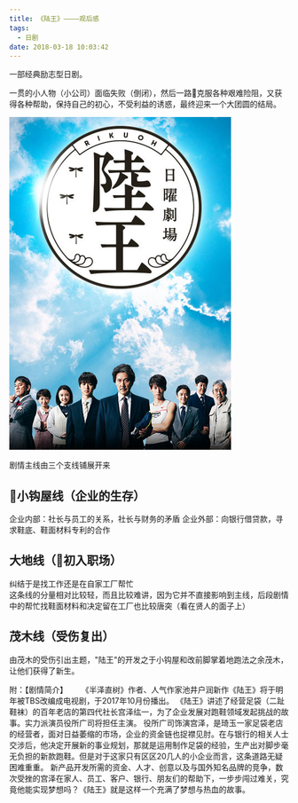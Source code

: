 ```yaml
---
title: 《陆王》————观后感
tags:
  - 日剧
date: 2018-03-18 10:03:42
---
```

一部经典励志型日剧。  

一贯的小人物（小公司）面临失败（倒闭），然后一路克服各种艰难险阻，又获得各种帮助，保持自己的初心，不受利益的诱惑，最终迎来一个大团圆的结局。

<!--more-->
![陆王](rikuou_reading/rikuou46.jpg)

剧情主线由三个支线铺展开来

小钩屋线（企业的生存）
---
企业内部：社长与员工的关系，社长与财务的矛盾
企业外部：向银行借贷款，寻求鞋底、鞋面材料专利的合作

大地线（初入职场）
---
纠结于是找工作还是在自家工厂帮忙  
这条线的分量相对比较轻，而且比较难讲，因为它并不直接影响到主线，后段剧情中的帮忙找鞋面材料和决定留在工厂也比较唐突（看在贤人的面子上）

茂木线（受伤复出）
---
由茂木的受伤引出主题，"陆王"的开发之于小钩屋和改前脚掌着地跑法之余茂木，让他们获得了新生。



附：【剧情简介】
　　《半泽直树》作者、人气作家池井户润新作《陆王》将于明年被TBS改编成电视剧，于2017年10月份播出。
《陆王》讲述了经营足袋（二趾鞋袜）的百年老店的第四代社长宫泽纮一，为了企业发展对跑鞋领域发起挑战的故事。实力派演员役所广司将担任主演。
役所广司饰演宫泽，是琦玉一家足袋老店的经营者，面对日益萎缩的市场，企业的资金链也捉襟见肘。在与银行的相关人士交涉后，他决定开展新的事业规划，那就是运用制作足袋的经验，生产出对脚步毫无负担的新款跑鞋。但是对于这家只有区区20几人的小企业而言，这条道路无疑困难重重。
新产品开发所需的资金、人才、创意以及与国外知名品牌的竞争，数次受挫的宫泽在家人、员工、客户、银行、朋友们的帮助下，一步步闯过难关，究竟他能实现梦想吗？《陆王》就是这样一个充满了梦想与热血的故事。